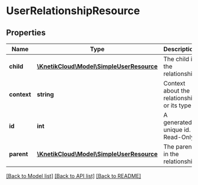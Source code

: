 # UserRelationshipResource

## Properties
Name | Type | Description | Notes
------------ | ------------- | ------------- | -------------
**child** | [**\KnetikCloud\Model\SimpleUserResource**](SimpleUserResource.md) | The child in the relationship | 
**context** | **string** | Context about the relationship or its type | [optional] 
**id** | **int** | A generated unique id. Read-Only | [optional] 
**parent** | [**\KnetikCloud\Model\SimpleUserResource**](SimpleUserResource.md) | The parent in the relationship | 

[[Back to Model list]](../README.md#documentation-for-models) [[Back to API list]](../README.md#documentation-for-api-endpoints) [[Back to README]](../README.md)


